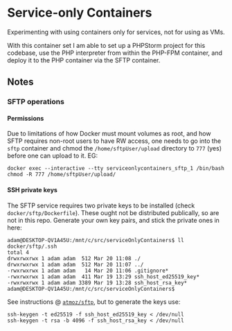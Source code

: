 # Service-only Containers
Experimenting with using containers only for services, not for using as VMs.

With this container set I am able to set up a PHPStorm project for this codebase,
use the PHP interpreter from within the PHP-FPM container,
and deploy it to the PHP container via the SFTP container.

## Notes
### SFTP operations
#### Permissions
Due to limitations of how Docker must mount volumes as root, and how SFTP requires non-root users to have RW access,
one needs to go into the `sftp` container and chmod the `/home/sftpUser/upload` directory to `777` (yes) before one
can upload to it. EG:

```shell
docker exec --interactive --tty serviceonlycontainers_sftp_1 /bin/bash
chmod -R 777 /home/sftpUser/upload/
```
#### SSH private keys
The SFTP service requires two private keys to be installed (check `docker/sftp/Dockerfile`). These ought not be 
distributed publically, so are not in this repo. Generate your own key pairs, and stick the private ones in here:

```shell
adam@DESKTOP-QV1A45U:/mnt/c/src/serviceOnlyContainers$ ll docker/sftp/.ssh
total 4
drwxrwxrwx 1 adam adam  512 Mar 20 11:08 ./
drwxrwxrwx 1 adam adam  512 Mar 20 11:07 ../
-rwxrwxrwx 1 adam adam   14 Mar 20 11:06 .gitignore*
-rwxrwxrwx 1 adam adam  411 Mar 19 13:29 ssh_host_ed25519_key*
-rwxrwxrwx 1 adam adam 3389 Mar 19 13:28 ssh_host_rsa_key*
adam@DESKTOP-QV1A45U:/mnt/c/src/serviceOnlyContainers$
```

See instructions @ [`atmoz/sftp`](https://github.com/atmoz/sftp#providing-your-own-ssh-host-key-recommended), 
but to generate the keys use:
```shell
ssh-keygen -t ed25519 -f ssh_host_ed25519_key < /dev/null
ssh-keygen -t rsa -b 4096 -f ssh_host_rsa_key < /dev/null
```
